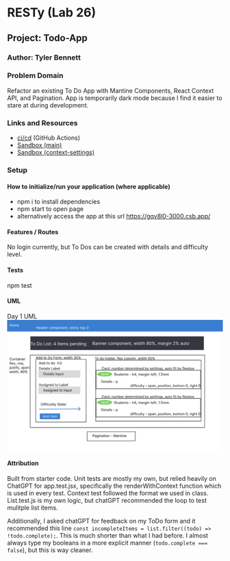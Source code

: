 # RESTy (Lab 26)

## Project: Todo-App

### Author: Tyler Bennett

### Problem Domain  

Refactor an existing To Do App with Mantine Components, React Context API, and Pagination. App is temporarily dark mode because I find it easier to stare at during development.

### Links and Resources

- [ci/cd](https://github.com/tyler-bennett52/todo-app/actions) (GitHub Actions)
- [Sandbox (main)](https://gqv8l0-3000.csb.app/)
- [Sandbox (context-settings)](https://n6mny7-3000.csb.app/)

### Setup

#### How to initialize/run your application (where applicable)

- npm i to install dependencies
- npm start to open page
- alternatively access the app at this url <https://gqv8l0-3000.csb.app/>

#### Features / Routes

No login currently, but To Dos can be created with details and difficulty level.

#### Tests

npm test

#### UML

Day 1 UML
![Lab-30 UML](./public/Todo-UML.png)

#### Attribution

Built from starter code. Unit tests are mostly my own, but relied heavily on ChatGPT for app.test.jsx, specifically the renderWithContext function which is used in every test. Context test followed the format we used in class. List.test.js is my own logic, but chatGPT recommended the loop to test mulitple list items.

Additionally, I asked chatGPT for feedback on my ToDo form and it recommended this line `const incompleteItems = list.filter((todo) => !todo.complete);`. This is much shorter than what I had before. I almost always type my booleans in a more explicit manner (`todo.complete === false`), but this is way cleaner.
